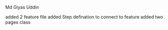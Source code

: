 Md Giyas Uddin

added 2 feature file
added Step defination to connect to feature
added two pages class
